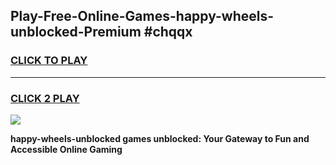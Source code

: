 
## Play-Free-Online-Games-happy-wheels-unblocked-Premium #chqqx
<h3>
<a href="https://premium.freeplayer.one?title=happy-wheels-unblocked&ref=8M">CLICK TO PLAY</a></h3>
<hr>

<h3>
<a href="https://premium.freeplayer.one?title=happy-wheels-unblocked&ref=8M">CLICK 2 PLAY</a>
  
</h3>

<a href="https://premium.freeplayer.one?title=happy-wheels-unblocked&ref=8M"><img src="https://clearcache.store/games.png"></a>


**happy-wheels-unblocked games unblocked: Your Gateway to Fun and Accessible Online Gaming**
